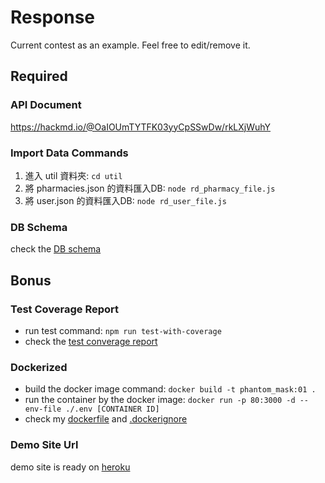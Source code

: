 # Response
  Current contest as an example. Feel free to edit/remove it.

## Required
### API Document
  https://hackmd.io/@OaIOUmTYTFK03yyCpSSwDw/rkLXjWuhY
### Import Data Commands    
1) 進入 util 資料夾: `cd util`
2) 將 pharmacies.json 的資料匯入DB: `node rd_pharmacy_file.js`
3) 將 user.json 的資料匯入DB: `node rd_user_file.js `

### DB Schema
check the [DB schema](public/images/db_schema.png)

## Bonus
### Test Coverage Report
* run test command: `npm run test-with-coverage`
* check the [test converage report](public/images/test_coverage_report.png)
   
### Dockerized
* build the docker image command: `docker build -t phantom_mask:01 .`
* run the container by the docker image: `docker run -p 80:3000 -d --env-file ./.env [CONTAINER ID]`
* check my [dockerfile](./dockerfile)
  and [.dockerignore](./.dockerignore)

### Demo Site Url
  demo site is ready on [heroku](#demo-site-url)
